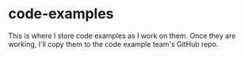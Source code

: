 # code-examples
This is where I store code examples as I work on them.
Once they are working, I'll copy them to the code example team's GitHub repo.
